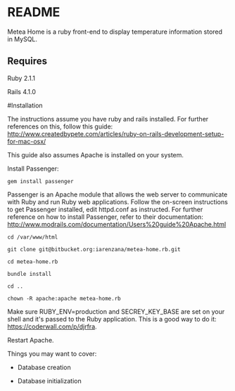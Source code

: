 README
=======

Metea Home is a ruby front-end to display temperature information stored in MySQL.

Requires
---------

Ruby 2.1.1

Rails 4.1.0

#Installation

The instructions assume you have ruby and rails installed. For further references on this,
follow this guide: http://www.createdbypete.com/articles/ruby-on-rails-development-setup-for-mac-osx/

This guide also assumes Apache is installed on your system.

Install Passenger:

`gem install passenger`

Passenger is an Apache module that allows the web server to communicate with Ruby and run Ruby web
applications.
Follow the on-screen instructions to get Passenger installed, edit httpd.conf as instructed. For further
reference on how to install Passenger, refer to their documentation:
http://www.modrails.com/documentation/Users%20guide%20Apache.html

`cd /var/www/html`

`git clone git@bitbucket.org:iarenzana/metea-home.rb.git`

`cd metea-home.rb`

`bundle install`

`cd ..`

`chown -R apache:apache metea-home.rb`


Make sure RUBY_ENV=production and SECREY_KEY_BASE are set on your shell and it's passed to the Ruby application.
This is a good way to do it: https://coderwall.com/p/djrfra.

Restart Apache.


Things you may want to cover:


* Database creation

* Database initialization

